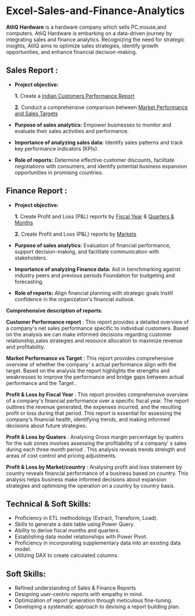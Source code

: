 # Excel-Sales-and-Finance-Analytics
**AtliQ Hardware** is a hardware company which sells PC,mouse,and computers. AtliQ Hardware is embarking on a data-driven journey by integrating sales and finance analytics.
Recognizing the need for strategic insights, AtliQ aims to optimize sales strategies, identify growth opportunities, and enhance financial decision-making.
## Sales Report :


- **Project objective:** 

    **1.** Create a [Indian Customers Performance Report](https://github.com/Abhinai116/Excel-Sales-and-Finance-Analytics-/blob/main/INDIA%20CUSTOMERS%20PERFORMANCE%20REPORT.pdf) 

    **2.** Conduct a comprehensive comparison between [Market Performance and Sales Targets](https://github.com/Abhinai116/Excel-Sales-and-Finance-Analytics-/blob/main/MARKET%20PERFORMANCE%20VS%20TARGET.pdf)
- **Purpose of sales analytics:** Empower businesses to monitor and evaluate their sales activities and performance.

- **Importance of analyzing sales data:** Identify sales patterns and track key performance indicators (KPIs).

- **Role of reports:** Determine effective customer discounts, facilitate negotiations with consumers, and identify potential business expansion opportunities in promising countries.

## Finance Report :

- **Project objective:** 

    **1.** Create Profit and Loss (P&L) reports by [Fiscal Year](https://github.com/Abhinai116/Excel-Sales-and-Finance-Analytics-/blob/main/P%20%26%20L%20REPORT%20BY%20FISCAL%20YEARS.pdf) & [Quarters & Months](https://github.com/Abhinai116/Excel-Sales-and-Finance-Analytics-/blob/main/P%20%26%20L%20REPORT%20BY%20FISCAL%20MONTHS%20AND%20QUARTERS.pdf)

   **2.** Create Profit and Loss (P&L) reports by [Markets](https://github.com/Abhinai116/Excel-Sales-and-Finance-Analytics-/blob/main/P%20%26%20L%20MARKET%20REPORT.pdf)

- **Purpose of sales analytics:** Evaluation of financial performance, support decision-making, and facilitate communication with stakeholders.

- **Importance of analyzing Finance data:** Aid in benchmarking against industry peers and previous periods Foundation for budgeting and forecasting.

- **Role of reports:** Align financial planning with strategic goals Instill confidence in the organization's financial outlook.

 **Comprehensive description of reports**:
 
  **Customer Performance report** : This report provides a detailed overview of a company's net sales performance specific to individual customers.
  Based on the analysis we can make informed decisions regarding customer relationship,sales strategies and resource allocation to maximize revenue and profitability.

  **Market Performance vs Target** : This report provides comprehensive overview of whether the company' s actual performance align with the target. 
  Based on the analysis the report highlights the strengths and weaknesses to improve the performance and bridge gaps between actual performance and the Target .

  **Profit & Loss by Fiscal Year** : This report provides comprehensive overview of a company's financial performance over a specific fiscal year. 
  The report outlines the revenue generated, the expenses incurred, and the resulting profit or loss during that period. This report is essential for assessing the company's financial health, identifying trends, and making informed decisions about future strategies.

   **Profit & Loss by Quaters** : Analysing Gross margin percentage by quaters for the sub zones involves assessing the profitability of a company' s sales during each three month period .
  This analysis reveals trends strength and areas of cost control and pricing adjustments.

  **Profit & Loss by Market/country** : Analysing profit and loss statement by country reveals financial performance of a business based on country.
  This analysis helps business make informed decisions about expansion strategies and optimising the operation on a country by country basis.
## Technical & Soft Skills:
- 	Proficiency in ETL methodology (Extract, Transform, Load).
- 	Skills to generate a date table using Power Query.
- 	Ability to derive fiscal months and quarters.
- 	Establishing data model relationships with Power Pivot.
- 	Proficiency in incorporating supplementary data into an existing data model.
- 	Utilizing DAX to create calculated columns.

## Soft Skills:
- 	Refined understanding of Sales & Finance Reports
- 	Designing user-centric reports with empathy in mind.
- 	Optimization of report generation through meticulous fine-tuning.
- 	Developing a systematic approach to devising a report building plan.

